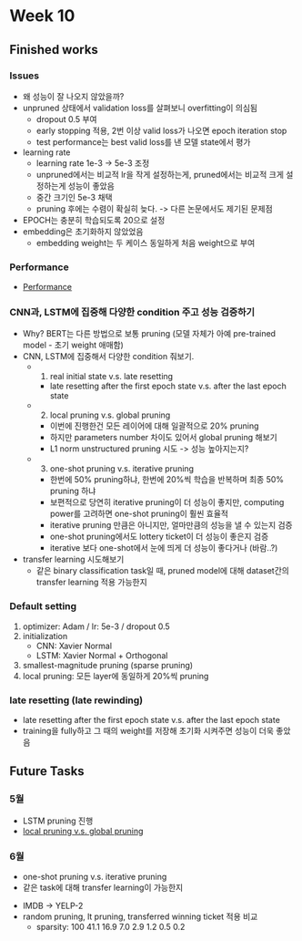 # Week 10

## Finished works
### Issues
- 왜 성능이 잘 나오지 않았을까?
- unpruned 상태에서 validation loss를 살펴보니 overfitting이 의심됨
  - dropout 0.5 부여
  - early stopping 적용, 2번 이상 valid loss가 나오면 epoch iteration stop
  - test performance는 best valid loss를 낸 모델 state에서 평가
- learning rate
  - learning rate 1e-3 -> 5e-3 조정
  - unpruned에서는 비교적 lr을 작게 설정하는게, pruned에서는 비교적 크게 설정하는게 성능이 좋았음
  - 중간 크기인 5e-3 채택
  - pruning 후에는 수렴이 확실히 늦다. -> 다른 논문에서도 제기된 문제점
- EPOCH는 충분히 학습되도록 20으로 설정
- embedding은 초기화하지 않았었음
  - embedding weight는 두 케이스 동일하게 처음 weight으로 부여

### Performance
- [Performance](/assets/codes/CNN_Results.ipynb)

### CNN과, LSTM에 집중해 다양한 condition 주고 성능 검증하기
- Why? BERT는 다른 방법으로 보통 pruning (모델 자체가 아예 pre-trained model - 초기 weight 애매함)
- CNN, LSTM에 집중해서 다양한 condition 줘보기.
  - 1. real initial state v.s. late resetting
    - late resetting after the first epoch state v.s. after the last epoch state
  - 2. local pruning v.s. global pruning
    - 이번에 진행한건 모든 레이어에 대해 일괄적으로 20% pruning
    - 하지만 parameters number 차이도 있어서 global pruning 해보기
    - L1 norm unstructured pruning 시도 -> 성능 높아지는지?
  - 3. one-shot pruning v.s. iterative pruning
    - 한번에 50% pruning하냐, 한번에 20%씩 학습을 반복하며 최종 50% pruning 하냐
    - 보편적으로 당연히 iterative pruning이 더 성능이 좋지만, computing power를 고려하면 one-shot pruning이 훨씬 효율적
    - iterative pruning 만큼은 아니지만, 얼마만큼의 성능을 낼 수 있는지 검증
    - one-shot pruning에서도 lottery ticket이 더 성능이 좋은지 검증
    - iterative 보다 one-shot에서 눈에 띄게 더 성능이 좋다거나 (바람..?)
- transfer learning 시도해보기
  - 같은 binary classification task일 때, pruned model에 대해 dataset간의 transfer learning 적용 가능한지

### Default setting
   1. optimizer: Adam / lr: 5e-3 / dropout 0.5
   2. initialization
      - CNN: Xavier Normal
      - LSTM: Xavier Normal + Orthogonal
   3. smallest-magnitude pruning (sparse pruning)
   4. local pruning: 모든 layer에 동일하게 20%씩 pruning

### late resetting (late rewinding)
- late resetting after the first epoch state v.s. after the last epoch state
- training을 fully하고 그 때의 weight를 저장해 초기화 시켜주면 성능이 더욱 좋았음

## Future Tasks
### 5월
* LSTM pruning 진행
* [local pruning v.s. global pruning](https://tutorials.pytorch.kr/intermediate/pruning_tutorial.html)

### 6월
* one-shot pruning v.s. iterative pruning
* 같은 task에 대해 transfer learning이 가능한지
- IMDB -> YELP-2
- random pruning, lt pruning, transferred winning ticket 적용 비교
  - sparsity: 100 41.1 16.9 7.0 2.9 1.2 0.5 0.2
